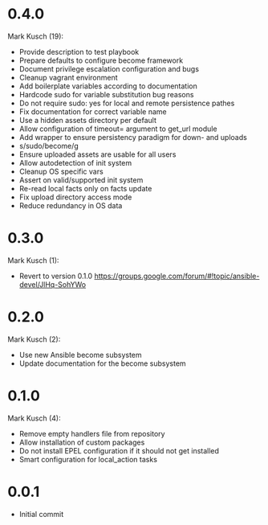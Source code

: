 # 0.4.0

Mark Kusch (19):

* Provide description to test playbook
* Prepare defaults to configure become framework
* Document privilege escalation configuration and bugs
* Cleanup vagrant environment
* Add boilerplate variables according to documentation
* Hardcode sudo for variable substitution bug reasons
* Do not require sudo: yes for local and remote persistence pathes
* Fix documentation for correct variable name
* Use a hidden assets directory per default
* Allow configuration of timeout= argument to get_url module
* Add wrapper to ensure persistency paradigm for down- and uploads
* s/sudo/become/g
* Ensure uploaded assets are usable for all users
* Allow autodetection of init system
* Cleanup OS specific vars
* Assert on valid/supported init system
* Re-read local facts only on facts update
* Fix upload directory access mode
* Reduce redundancy in OS data

# 0.3.0

Mark Kusch (1):

* Revert to version 0.1.0
  https://groups.google.com/forum/#!topic/ansible-devel/JlHq-SohYWo

# 0.2.0

Mark Kusch (2):

* Use new Ansible become subsystem
* Update documentation for the become subsystem

# 0.1.0

Mark Kusch (4):

* Remove empty handlers file from repository
* Allow installation of custom packages
* Do not install EPEL configuration if it should not get installed
* Smart configuration for local_action tasks

# 0.0.1

* Initial commit


<!-- vim: set nofen ts=4 sw=4 et: -->
